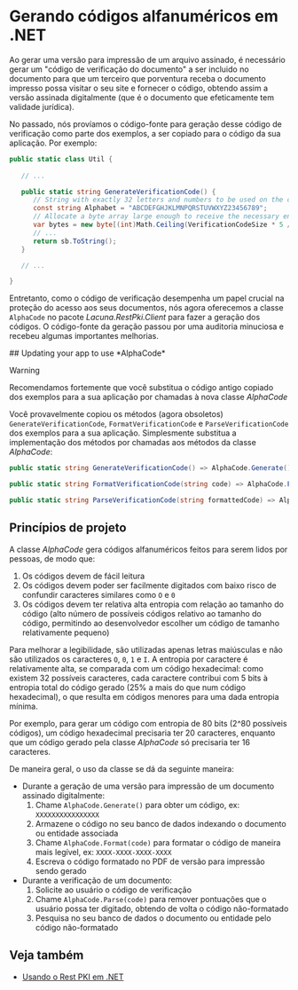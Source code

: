 ﻿# Gerando códigos alfanuméricos em .NET

Ao gerar uma versão para impressão de um arquivo assinado, é necessário gerar um "código de verificação do documento" a ser
incluido no documento para que um terceiro que porventura receba o documento impresso possa visitar o seu site e fornecer o
código, obtendo assim a versão assinada digitalmente (que é o documento que efeticamente tem validade jurídica).

No passado, nós províamos o código-fonte para geração desse código de verificação como parte dos exemplos, a ser copiado
para o código da sua aplicação. Por exemplo:

```cs
public static class Util {
   
   // ...

   public static string GenerateVerificationCode() {
      // String with exactly 32 letters and numbers to be used on the codes.
      const string Alphabet = "ABCDEFGHJKLMNPQRSTUVWXYZ23456789";
      // Allocate a byte array large enough to receive the necessary entropy
      var bytes = new byte[(int)Math.Ceiling(VerificationCodeSize * 5 / 8.0)];
      // ...
      return sb.ToString();
   }

   // ...

}
```

Entretanto, como o código de verificação desempenha um papel crucial na proteção do acesso aos seus documentos, nós
agora oferecemos a classe `AlphaCode` no pacote *Lacuna.RestPki.Client* para fazer a geração dos códigos. O código-fonte
da geração passou por uma auditoria minuciosa e recebeu algumas importantes melhorias.

<a name="update-code" />
## Updating your app to use *AlphaCode*

> [!WARNING]
> Recomendamos fortemente que você substitua o código antigo copiado dos exemplos para a sua aplicação por chamadas à nova classe *AlphaCode*

Você provavelmente copiou os métodos (agora obsoletos) `GenerateVerificationCode`, `FormatVerificationCode` e `ParseVerificationCode`
dos exemplos para a sua aplicação. Simplesmente substitua a implementação dos métodos por chamadas aos métodos da classe *AlphaCode*:

```cs
public static string GenerateVerificationCode() => AlphaCode.Generate();

public static string FormatVerificationCode(string code) => AlphaCode.Format(code);

public static string ParseVerificationCode(string formattedCode) => AlphaCode.Parse(code);
```

## Princípios de projeto

A classe *AlphaCode* gera códigos alfanuméricos feitos para serem lidos por pessoas, de modo que:

1. Os códigos devem de fácil leitura
1. Os códigos devem poder ser facilmente digitados com baixo risco de confundir caracteres similares como `O` e `0`
1. Os códigos devem ter relativa alta entropia com relação ao tamanho do código (alto número de possíveis códigos relativo ao tamanho
   do código, permitindo ao desenvolvedor escolher um código de tamanho relativamente pequeno)

Para melhorar a legibilidade, são utilizadas apenas letras maiúsculas e não são utilizados os caracteres `O`, `0`, `1` e `I`. A entropia
por caractere é relativamente alta, se comparada com um código hexadecimal: como existem 32 possíveis caracteres, cada caractere contribui
com 5 bits à entropia total do código gerado (25% a mais do que num código hexadecimal), o que resulta em códigos menores para uma dada entropia mínima.

Por exemplo, para gerar um código com entropia de 80 bits (2^80 possíveis códigos), um código hexadecimal precisaria ter 20 caracteres,
enquanto que um código gerado pela classe *AlphaCode* só precisaria ter 16 caracteres.

De maneira geral, o uso da classe se dá da seguinte maneira:

* Durante a geração de uma versão para impressão de um documento assinado digitalmente:
  1. Chame `AlphaCode.Generate()` para obter um código, ex: `XXXXXXXXXXXXXXXX`
  1. Armazene o código no seu banco de dados indexando o documento ou entidade associada
  1. Chame `AlphaCode.Format(code)` para formatar o código de maneira mais legível, ex: `XXXX-XXXX-XXXX-XXXX`
  1. Escreva o código formatado no PDF de versão para impressão sendo gerado
* Durante a verificação de um documento:
  1. Solicite ao usuário o código de verificação
  1. Chame `AlphaCode.Parse(code)` para remover pontuações que o usuário possa ter digitado, obtendo de volta o código não-formatado
  1. Pesquisa no seu banco de dados o documento ou entidade pelo código não-formatado

## Veja também

* [Usando o Rest PKI em .NET](index.md)
